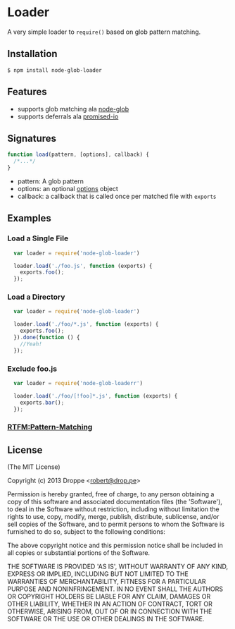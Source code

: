 # Loader

A very simple loader to ```require()``` based on glob pattern matching.

## Installation

    $ npm install node-glob-loader

## Features
  - supports glob matching ala [node-glob](https://github.com/isaacs/node-glob)
  - supports deferrals ala [promised-io](https://github.com/kriszyp/promised-io)

## Signatures

```js
function load(pattern, [options], callback) {
  /*...*/
}
```

- pattern: A glob pattern
- options: an optional [options](https://github.com/isaacs/node-glob#options) object
- callback: a callback that is called once per matched file with ```exports```

## Examples

### Load a Single File
```js
  var loader = require('node-glob-loader')

  loader.load('./foo.js', function (exports) {
    exports.foo();
  });
```

### Load a Directory
```js
  var loader = require('node-glob-loader')

  loader.load('./foo/*.js', function (exports) {
    exports.foo();
  }).done(function () {
    //Yeah!
  });
```

### Exclude foo.js
```js
  var loader = require('node-glob-loaderr')

  loader.load('./foo/[!foo]*.js', function (exports) {
    exports.bar();
  });
```

### [RTFM:Pattern-Matching](http://www.gnu.org/software/bash/manual/bashref.html#Pattern-Matching)


## License 

(The MIT License)

Copyright (c) 2013 Droppe &lt;robert@drop.pe&gt;

Permission is hereby granted, free of charge, to any person obtaining
a copy of this software and associated documentation files (the
'Software'), to deal in the Software without restriction, including
without limitation the rights to use, copy, modify, merge, publish,
distribute, sublicense, and/or sell copies of the Software, and to
permit persons to whom the Software is furnished to do so, subject to
the following conditions:

The above copyright notice and this permission notice shall be
included in all copies or substantial portions of the Software.

THE SOFTWARE IS PROVIDED 'AS IS', WITHOUT WARRANTY OF ANY KIND,
EXPRESS OR IMPLIED, INCLUDING BUT NOT LIMITED TO THE WARRANTIES OF
MERCHANTABILITY, FITNESS FOR A PARTICULAR PURPOSE AND NONINFRINGEMENT.
IN NO EVENT SHALL THE AUTHORS OR COPYRIGHT HOLDERS BE LIABLE FOR ANY
CLAIM, DAMAGES OR OTHER LIABILITY, WHETHER IN AN ACTION OF CONTRACT,
TORT OR OTHERWISE, ARISING FROM, OUT OF OR IN CONNECTION WITH THE
SOFTWARE OR THE USE OR OTHER DEALINGS IN THE SOFTWARE.
